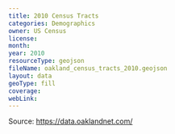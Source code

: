 ```yaml
---
title: 2010 Census Tracts
categories: Demographics
owner: US Census
license:
month:
year: 2010
resourceType: geojson
fileName: oakland_census_tracts_2010.geojson
layout: data
geoType: fill
coverage:
webLink:
---
```

Source: https://data.oaklandnet.com/